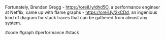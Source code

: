 Fortunately, Brendan Gregg - https://oreil.ly/dhd5O, a performance engineer at Netflix, came up with flame graphs - https://oreil.ly/2kCDd, an ingenious kind of diagram for stack traces that can be gathered from almost any system.

#code #graph #performance #stack